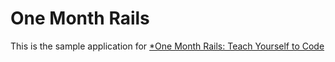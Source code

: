 # One Month Rails

This is the sample application for 
[*One Month Rails: Teach Yourself to Code](http://onemonthrails.com)

